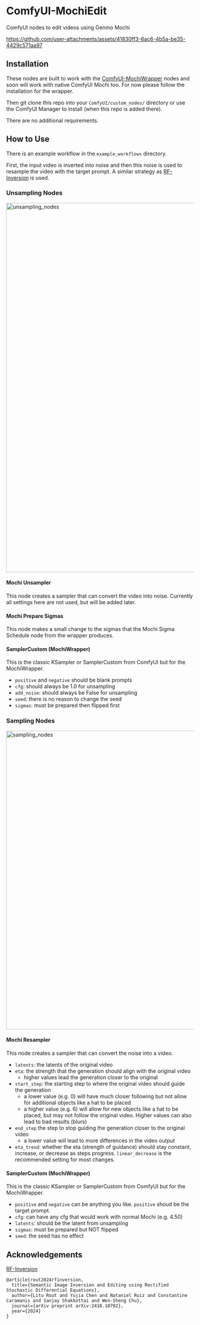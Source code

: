 # ComfyUI-MochiEdit
ComfyUI nodes to edit videos using Genmo Mochi

https://github.com/user-attachments/assets/41830ff3-6ac6-4b5a-be35-4429c571aa97

## Installation
These nodes are built to work with the [ComfyUI-MochiWrapper](https://github.com/kijai/ComfyUI-MochiWrapper) nodes and soon will work with native ComfyUI Mochi too.
For now please follow the installation for the wrapper.

Then git clone this repo into your `ComfyUI/custom_nodes/` directory or use the ComfyUI Manager to install (when this repo is added there).

There are no additional requirements.


## How to Use
There is an example workflow in the `example_workflows` directory.

First, the input video is inverted into noise and then this noise is used to resample the video with the target prompt.
A similar strategy as [RF-Inversion](https://rf-inversion.github.io/) is used.

### Unsampling Nodes
<img width="993" alt="unsampling_nodes" src="https://github.com/user-attachments/assets/abd63fd8-0681-419f-a209-dc7dc769e8cf">

#### Mochi Unsampler
This node creates a sampler that can convert the video into noise.
Currently all settings here are not used, but will be added later.

#### Mochi Prepare Sigmas
This node makes a small change to the sigmas that the Mochi Sigma Schedule node from the wrapper produces.

#### SamplerCustom (MochiWrapper)
This is the classic KSampler or SamplerCustom from ComfyUI but for the MochiWrapper.

* `positive` and `negative` should be blank prompts
* `cfg`: should always be 1.0 for unsampling
* `add_noise`: should always be False for unsampling
* `seed`: there is no reason to change the seed
* `sigmas`: must be prepared then flipped first

### Sampling Nodes
<img width="803" alt="sampling_nodes" src="https://github.com/user-attachments/assets/3f9606ef-0a3b-4000-8154-c02c80b8402a">

#### Mochi Resampler
This node creates a sampler that can convert the noise into a video.

* `latents`: the latents of the original video
* `eta`: the strength that the generation should align with the original video
  * higher values lead the generation closer to the original
* `start_step`: the starting step to where the original video should guide the generation
  * a lower value (e.g. 0) will have much closer following but not allow for additional objects like a hat to be placed
  * a higher value (e.g. 6) will allow for new objects like a hat to be placed, but may not follow the original video. Higher values can also lead to bad results (blurs)
* `end_step` the step to stop guiding the generation closer to the original video
  * a lower value will lead to more differences in the video output
* `eta_trend`: whether the eta (strength of guidance) should stay constant, increase, or decrease as steps progress. `linear_decrease` is the recommended setting for most changes.

#### SamplerCustom (MochiWrapper)
This is the classic KSampler or SamplerCustom from ComfyUI but for the MochiWrapper.

* `positive` and `negative` can be anything you like. `positive` shoud be the target prompt.
* `cfg`: can have any cfg that would work with normal Mochi (e.g. 4.50)
* `latents`: should be the latent from unsampling
* `sigmas`: must be prepared but NOT flipped
* `seed`: the seed has no effect

## Acknowledgements

[RF-Inversion](https://rf-inversion.github.io/)

```
@article{rout2024rfinversion,
  title={Semantic Image Inversion and Editing using Rectified Stochastic Differential Equations},
  author={Litu Rout and Yujia Chen and Nataniel Ruiz and Constantine Caramanis and Sanjay Shakkottai and Wen-Sheng Chu},
  journal={arXiv preprint arXiv:2410.10792},
  year={2024}
}
```

